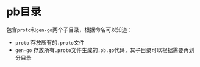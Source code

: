 
# pb目录

包含`proto`和`gen-go`两个子目录，根据命名可以知道：

- `proto` 存放所有的`.proto`文件
- `gen-go` 存放所有`.proto`文件生成的`.pb.go`代码，其子目录可以根据需要再划分目录
